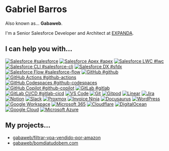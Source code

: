 # Gabriel Barros

Also known as... **Gabaweb**.

I'm a Senior Salesforce Developer and Architect at [EXPANDA](https://github.com/expandadigital).

## I can help you with...

[![Salesforce #salesforce](https://img.shields.io/badge/Salesforce-00A1E0.svg?style=for-the-badge&logo=Salesforce&logoColor=white)](https://github.com/topics/salesforce)
[![Salesforce Apex #apex](https://img.shields.io/badge/Apex-00A1E0.svg?style=for-the-badge&logo=Salesforce&logoColor=white)](https://github.com/topics/apex)
[![Salesforce LWC #lwc](https://img.shields.io/badge/LWC-00A1E0.svg?style=for-the-badge&logo=Salesforce&logoColor=white)](https://github.com/topics/lwc)
[![Salesforce CLI #salesforce-cli](https://img.shields.io/badge/CLI-00A1E0.svg?style=for-the-badge&logo=Salesforce&logoColor=white)](https://github.com/topics/salesforce-cli)
[![Salesforce DX #sfdx](https://img.shields.io/badge/DX-00A1E0.svg?style=for-the-badge&logo=Salesforce&logoColor=white)](https://github.com/topics/sfdx)
[![Salesforce Flow #salesforce-flow](https://img.shields.io/badge/Flow-00A1E0.svg?style=for-the-badge&logo=Salesforce&logoColor=white)](https://github.com/topics/salesforce-flow)
[![GitHub #github](https://img.shields.io/badge/GitHub-181717.svg?style=for-the-badge&logo=GitHub&logoColor=white)](https://github.com/topics/github)
[![GitHub Actions #github-actions](https://img.shields.io/badge/Actions-181717.svg?style=for-the-badge&logo=GitHub&logoColor=white)](https://github.com/topics/github-actions)
[![GitHub Codespaces #github-codespaces](https://img.shields.io/badge/Codespaces-181717.svg?style=for-the-badge&logo=GitHub&logoColor=white)](https://github.com/topics/github-codespaces)
[![GitHub Copilot #github-copilot](https://img.shields.io/badge/Copilot-181717.svg?style=for-the-badge&logo=GitHub&logoColor=white)](https://github.com/topics/github-copilot)
[![GitLab #gitlab](https://img.shields.io/badge/GitLab-FC6D26.svg?style=for-the-badge&logo=GitLab&logoColor=white)](https://github.com/topics/gitlab)
[![GitLab CI/CD #gitlab-cicd](https://img.shields.io/badge/CI/CD-FC6D26.svg?style=for-the-badge&logo=GitLab&logoColor=white)](https://github.com/topics/gitlab-cicd)
[![VS Code](https://img.shields.io/badge/VS_Code-007ACC.svg?style=for-the-badge&logo=Visual-Studio-Code&logoColor=white)](https://github.com/gabaweb/)
[![Git](https://img.shields.io/badge/Git-F05032.svg?style=for-the-badge&logo=Git&logoColor=white)](https://github.com/gabaweb/)
[![Gitpod](https://img.shields.io/badge/Gitpod-FFAE33.svg?style=for-the-badge&logo=Gitpod&logoColor=black)](https://github.com/gabaweb/)
[![Linear](https://img.shields.io/badge/Linear-5E6AD2.svg?style=for-the-badge&logo=Linear&logoColor=white)](https://github.com/gabaweb/)
[![Jira](https://img.shields.io/badge/Jira-0052CC.svg?style=for-the-badge&logo=Jira&logoColor=white)](https://github.com/gabaweb/)
[![Notion](https://img.shields.io/badge/Notion-000000.svg?style=for-the-badge&logo=Notion&logoColor=white)](https://github.com/gabaweb/)
[![Slack](https://img.shields.io/badge/Slack-4A154B.svg?style=for-the-badge&logo=Slack&logoColor=white)](https://github.com/gabaweb/)
[![Proxmox](https://img.shields.io/badge/Proxmox-E57000.svg?style=for-the-badge&logo=Proxmox&logoColor=white)](https://github.com/gabaweb/)
[![Invoice Ninja](https://img.shields.io/badge/Invoice_Ninja-000000.svg?style=for-the-badge&logo=Invoice-Ninja&logoColor=white)](https://github.com/gabaweb/)
[![Docusaurus](https://img.shields.io/badge/Docusaurus-3ECC5F.svg?style=for-the-badge&logo=Docusaurus&logoColor=white)](https://github.com/gabaweb/)
[![WordPress](https://img.shields.io/badge/WordPress-21759B.svg?style=for-the-badge&logo=WordPress&logoColor=white)](https://github.com/gabaweb/)
[![Google Workspace](https://img.shields.io/badge/Google_Workspace-4285F4.svg?style=for-the-badge&logo=Google&logoColor=white)](https://github.com/gabaweb/)
[![Microsoft 365](https://img.shields.io/badge/Microsoft_365-5E5E5E.svg?style=for-the-badge&logo=Microsoft&logoColor=white)](https://github.com/gabaweb/)
[![Cloudflare](https://img.shields.io/badge/Cloudflare-F38020.svg?style=for-the-badge&logo=Cloudflare&logoColor=white)](https://github.com/gabaweb/)
[![DigitalOcean](https://img.shields.io/badge/DigitalOcean-0080FF.svg?style=for-the-badge&logo=DigitalOcean&logoColor=white)](https://github.com/gabaweb/)
[![Google Cloud](https://img.shields.io/badge/Google_Cloud-4285F4.svg?style=for-the-badge&logo=Google-Cloud&logoColor=white)](https://github.com/gabaweb/)
[![Microsoft Azure](https://img.shields.io/badge/Microsoft_Azure-0078D4.svg?style=for-the-badge&logo=Microsoft-Azure&logoColor=white)](https://github.com/gabaweb/)

## My projects...

- [gabaweb/filtrar-vpa-vendido-por-amazon](https://github.com/gabaweb/filtrar-vpa-vendido-por-amazon)
- [gabaweb/bomdiatudobem.com](https://github.com/gabaweb/bomdiatudobem.com)
